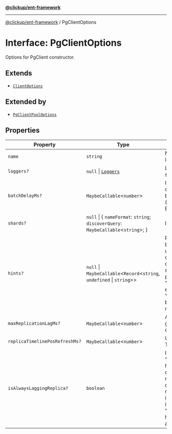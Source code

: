 [**@clickup/ent-framework**](../README.md)

***

[@clickup/ent-framework](../globals.md) / PgClientOptions

# Interface: PgClientOptions

Options for PgClient constructor.

## Extends

- [`ClientOptions`](ClientOptions.md)

## Extended by

- [`PgClientPoolOptions`](PgClientPoolOptions.md)

## Properties

| Property | Type | Description |
| ------ | ------ | ------ |
| `name` | `string` | Name of the Client; used for logging. |
| `loggers?` | `null` \| [`Loggers`](Loggers.md) | Loggers to be called at different stages. |
| `batchDelayMs?` | `MaybeCallable`\<`number`\> | If passed, there will be an artificial queries accumulation delay while batching the requests. Default is 0 (turned off). Passed to Batcher#batchDelayMs. |
| `shards?` | `null` \| \{ `nameFormat`: `string`; `discoverQuery`: `MaybeCallable`\<`string`\>; \} | Info on how to discover the shards. |
| `hints?` | `null` \| `MaybeCallable`\<`Record`\<`string`, `undefined` \| `string`\>\> | PG "SET key=value" hints to run before each query. Often times we use it to pass statement_timeout option since e.g. PGBouncer doesn't support per-connection statement timeout in transaction pooling mode: it throws "unsupported startup parameter" error. I.e. we may want to emit "SET statement_timeout TO ..." before each query in multi-query mode. |
| `maxReplicationLagMs?` | `MaybeCallable`\<`number`\> | After how many milliseconds we give up waiting for the replica to catch up with the master. |
| `replicaTimelinePosRefreshMs?` | `MaybeCallable`\<`number`\> | Up to how often we call TimelineManager#triggerRefresh(). |
| `isAlwaysLaggingReplica?` | `boolean` | If true, this Client pretends to be an "always lagging" replica. It is helpful while testing replication lag code (typically done by just manually creating a copy of the database and declaring it as a replica, and then setting isAlwaysLaggingReplica=true for it). For such cases, we treat such "replica" as always lagging, i.e. having pos=0 which is less than any known master's pos. |
